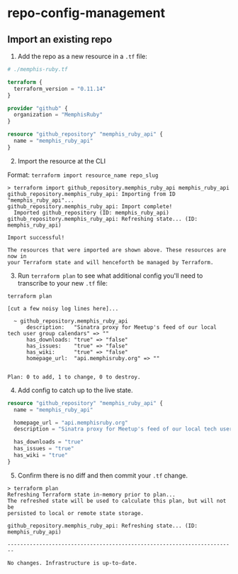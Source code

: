 # repo-config-management

## Import an existing repo

1. Add the repo as a new resource in a `.tf` file:
```tf
# ./memphis-ruby.tf

terraform {
  terraform_version = "0.11.14"
}

provider "github" {
  organization = "MemphisRuby"
}

resource "github_repository" "memphis_ruby_api" {
  name = "memphis_ruby_api"
}
```

2. Import the resource at the CLI

Format: `terraform import resource_name repo_slug`

```console
> terraform import github_repository.memphis_ruby_api memphis_ruby_api
github_repository.memphis_ruby_api: Importing from ID "memphis_ruby_api"...
github_repository.memphis_ruby_api: Import complete!
  Imported github_repository (ID: memphis_ruby_api)
github_repository.memphis_ruby_api: Refreshing state... (ID: memphis_ruby_api)

Import successful!

The resources that were imported are shown above. These resources are now in
your Terraform state and will henceforth be managed by Terraform.
```

3. Run `terraform plan` to see what additional config you'll need to transcribe to your new `.tf` file:

```console
terraform plan

[cut a few noisy log lines here]... 

  ~ github_repository.memphis_ruby_api
      description:   "Sinatra proxy for Meetup's feed of our local tech user group calendars" => ""
      has_downloads: "true" => "false"
      has_issues:    "true" => "false"
      has_wiki:      "true" => "false"
      homepage_url:  "api.memphisruby.org" => ""


Plan: 0 to add, 1 to change, 0 to destroy.
```

4. Add config to catch up to the live state.

```tf
resource "github_repository" "memphis_ruby_api" {
  name = "memphis_ruby_api"

  homepage_url = "api.memphisruby.org"
  description = "Sinatra proxy for Meetup's feed of our local tech user group calendars"

  has_downloads = "true"
  has_issues = "true"
  has_wiki = "true"
}
```

5. Confirm there is no diff and then commit your `.tf` change.

```console
> terraform plan
Refreshing Terraform state in-memory prior to plan...
The refreshed state will be used to calculate this plan, but will not be
persisted to local or remote state storage.

github_repository.memphis_ruby_api: Refreshing state... (ID: memphis_ruby_api)

------------------------------------------------------------------------

No changes. Infrastructure is up-to-date.
```